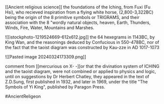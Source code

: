 [[Ancient religious science]]
the foundations of the Iching, from Fuxi (Fu Hsi), who recieved inspiration from a flying white horse, (2,800-3,322BC) being the origin of the 8 primitive symbols or TRIGRAMS, and their association with the 8 "wordly natural objects, heaven, Earth, Thunders, Winds, Fire, Water, Mountains and Marshes.

![[istockphoto-1219524669-612x612.jpg]]
the 64 hexegrams in 1143BC, by King Wan, and the reasonings deduced by Confucious in 550-478BC, nor of the fact that the taoist diagram was constructed by Kau-zze in AD 1017-1073 

![[Pasted image 20240324173309.png]]

comment from [[mercurious on X- -]]or that the divination system of ICHING and the taoist diagram, were not combined or applied to physics and logic, until on suggestions by Dr Herbert Chatley, they appeared in the text of Z.D.Sung, first published in 1932, and later in 1969, under the title "The Symbols of Yi King", published by Paragon Press.

#AncientReligeon